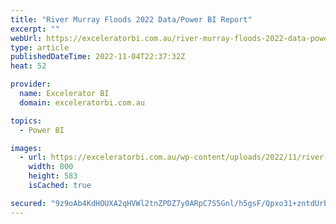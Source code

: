 ```yaml
---
title: "River Murray Floods 2022 Data/Power BI Report"
excerpt: ""
webUrl: https://exceleratorbi.com.au/river-murray-floods-2022-data-power-bi-report/
type: article
publishedDateTime: 2022-11-04T22:37:32Z
heat: 52

provider:
  name: Excelerator BI
  domain: exceleratorbi.com.au

topics:
  - Power BI

images:
  - url: https://exceleratorbi.com.au/wp-content/uploads/2022/11/river-murray-floods-2022.png
    width: 800
    height: 583
    isCached: true

secured: "9z9oAb4KdHOUXA2qHVWl2tnZPDZ7y0ARpC7S5Gnl/h5gsF/Qpxo31+zntdUrbJIWPtZndqnyUuHYp2vGwV9I57shGfeOhxxdnaORPq3PbD4/CCLl0a3XTLthofO0gJ+ilFXGMMtaXmFxUKUv1hC8Lqqsny+bo9JLNSnWdZJ2OACseam4m9xMwMKDQI/kTe0Ha95+v/gP2S1N5F59lgzzpVIdMBjlKUGfGEBEDBzJey6Cd0pO+G3D1uh4mcjC3PeJhlGSvMcH/mfbEdmas7gP01Cx+EWwXcSuIpAyTBX0OF+6Y3i0LAMKAA4ktXXtYflTHZ/9Whw30f2iry0iF23sXZmcb5VXxC9g7FONnurVSkE=;eXauY0eDF3GPCnZsoG/Ymw=="
---
```


